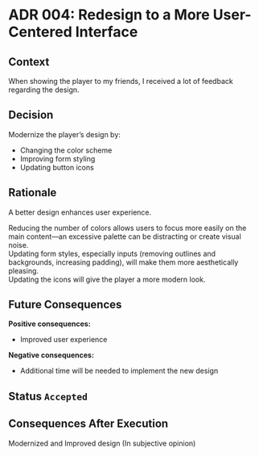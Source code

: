 # ADR 004: Redesign to a More User-Centered Interface

## Context

When showing the player to my friends, I received a lot of feedback regarding the design.

## Decision

Modernize the player’s design by:

- Changing the color scheme
- Improving form styling
- Updating button icons

## Rationale

A better design enhances user experience.

Reducing the number of colors allows users to focus more easily on the main content—an excessive palette can be distracting or create visual noise.  
Updating form styles, especially inputs (removing outlines and backgrounds, increasing padding), will make them more aesthetically pleasing.  
Updating the icons will give the player a more modern look.

## Future Consequences

**Positive consequences:**

- Improved user experience

**Negative consequences:**

- Additional time will be needed to implement the new design

## Status `Accepted`

## Consequences After Execution

Modernized and Improved design (In subjective opinion)
